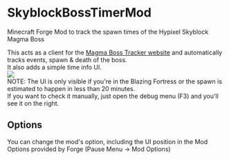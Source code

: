 # SkyblockBossTimerMod
Minecraft Forge Mod to track the spawn times of the Hypixel Skyblock Magma Boss  


This acts as a client for the [Magma Boss Tracker website](https://hypixel.inventivetalent.org/skyblock-magma-timer/) and automatically tracks events, spawn & death of the boss.  
It also adds a simple time info UI.  
![](https://yeleha.co/2TwDnEX)   
NOTE: The UI is only visible if you're in the Blazing Fortress or the spawn is estimated to happen in less than 20 minutes.  
If you want to check it manually, just open the debug menu (F3) and you'll see it on the right.   


## Options
You can change the mod's option, including the UI position in the Mod Options provided by Forge (Pause Menu -> Mod Options)
